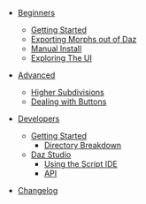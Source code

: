 <!-- docs/_sidebar.md -->

- [Beginners]()
    - [Getting Started](/)
    - [Exporting Morphs out of Daz](/beginner/morphExport.md)
    - [Manual Install](/beginner/manualInstall.md)
    - [Exploring The UI](/beginner/exploringTheUi.md)
- [Advanced](/advanced/advanced.md)
    - [Higher Subdivisions](/advanced/subdivisions.md)
    - [Dealing with Buttons](/advanced/autoWeights.md)
- [Developers](/developers/introductions.md)
    - [Getting Started](/developers/gettingStarted.md)
        - [Directory Breakdown](/developers/directory.md)
    - [Daz Studio](/developers/dazStudio.md)
        - [Using the Script IDE](/developers/dazIde.md)
        - [API](/developers/api/dazstudio.md)

- [Changelog](changeLog.md)